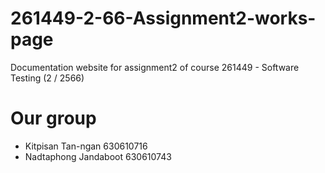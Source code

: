 # 261449-2-66-Assignment2-works-page
Documentation website for assignment2 of course 261449 - Software Testing (2 / 2566)

# Our group
- Kitpisan Tan-ngan 630610716
- Nadtaphong Jandaboot 630610743
